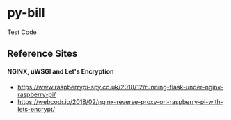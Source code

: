 # py-bill
Test Code

## Reference Sites

#### NGINX, uWSGI and Let's Encryption
+ https://www.raspberrypi-spy.co.uk/2018/12/running-flask-under-nginx-raspberry-pi/
+ https://webcodr.io/2018/02/nginx-reverse-proxy-on-raspberry-pi-with-lets-encrypt/
